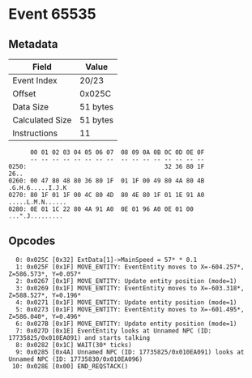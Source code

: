 # Event 65535

## Metadata

| Field           | Value    |
|-----------------|----------|
| Event Index     | 20/23    |
| Offset          | 0x025C   |
| Data Size       | 51 bytes |
| Calculated Size | 51 bytes |
| Instructions    | 11       |

```
      00 01 02 03 04 05 06 07  08 09 0A 0B 0C 0D 0E 0F
      -- -- -- -- -- -- -- --  -- -- -- -- -- -- -- --
0250:                                      32 36 80 1F              26..
0260: 00 47 80 48 80 36 80 1F  01 1F 00 49 80 4A 80 4B  .G.H.6.....I.J.K
0270: 80 1F 01 1F 00 4C 80 4D  80 4E 80 1F 01 1E 91 A0  .....L.M.N......
0280: 0E 01 1C 22 80 4A 91 A0  0E 01 96 A0 0E 01 00     ...".J......... 
```

## Opcodes

```
  0: 0x025C [0x32] ExtData[1]->MainSpeed = 57* * 0.1
  1: 0x025F [0x1F] MOVE_ENTITY: EventEntity moves to X=-604.257*, Z=586.573*, Y=0.057*
  2: 0x0267 [0x1F] MOVE_ENTITY: Update entity position (mode=1)
  3: 0x0269 [0x1F] MOVE_ENTITY: EventEntity moves to X=-603.318*, Z=588.527*, Y=0.196*
  4: 0x0271 [0x1F] MOVE_ENTITY: Update entity position (mode=1)
  5: 0x0273 [0x1F] MOVE_ENTITY: EventEntity moves to X=-601.495*, Z=586.040*, Y=0.496*
  6: 0x027B [0x1F] MOVE_ENTITY: Update entity position (mode=1)
  7: 0x027D [0x1E] EventEntity looks at Unnamed NPC (ID: 17735825/0x010EA091) and starts talking
  8: 0x0282 [0x1C] WAIT(30* ticks)
  9: 0x0285 [0x4A] Unnamed NPC (ID: 17735825/0x010EA091) looks at Unnamed NPC (ID: 17735830/0x010EA096)
 10: 0x028E [0x00] END_REQSTACK()
```

